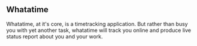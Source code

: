 ## Whatatime
  
Whatatime, at it's core, is a timetracking application. But rather than busy you with yet another task, whatatime will track you online and produce live status report about you and your work.